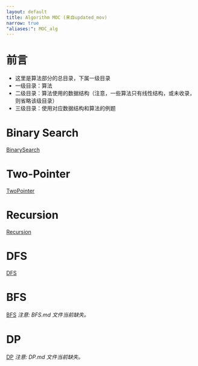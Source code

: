 ```yaml
---
layout: default
title: Algorithm MOC (来自updated_mov)
narrow: true
"aliases:": MOC_alg
---
```


# 前言

- 这里是算法部分的总目录，下属一级目录
- 一级目录：算法
- 二级目录：算法使用的数据结构（注意，一些算法只有线性结构，或未收录，则省略该级目录）
- 三级目录：使用对应数据结构和算法的例题

# Binary Search

[BinarySearch](/algorithmn-notes/binarysearch.html)

# Two-Pointer

[TwoPointer](/algorithmn-notes/twopointer.html)

# Recursion

[Recursion](/algorithmn-notes/recursion.html)

# DFS

[DFS](/algorithmn-notes/dfs.html)

# BFS

[BFS](/algorithmn-notes/bfs.html)
_注意: BFS.md 文件当前缺失。_

# DP

[DP](/algorithmn-notes/dp.html)
_注意: DP.md 文件当前缺失。_
